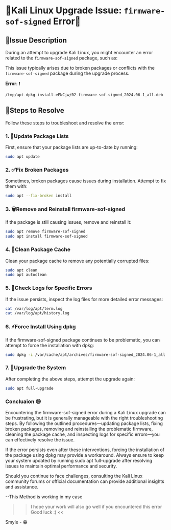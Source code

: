 # 🤯Kali Linux Upgrade Issue: `firmware-sof-signed` Error🤯

## 🛑Issue Description

During an attempt to upgrade Kali Linux, you might encounter an error related to the `firmware-sof-signed` package, such as:


This issue typically arises due to broken packages or conflicts with the `firmware-sof-signed` package during the upgrade process.

**Error**: ❗

 `/tmp/apt-dpkg-install-eENCjw/02-firmware-sof-signed_2024.06-1_all.deb`

## 📝Steps to Resolve

Follow these steps to troubleshoot and resolve the error:

### 1. 🚀Update Package Lists
First, ensure that your package lists are up-to-date by running:
```bash
sudo apt update
```

### 2. ✅Fix Broken Packages
Sometimes, broken packages cause issues during installation. Attempt to fix them with:
```bash
sudo apt --fix-broken install
```
### 3. 🗑️Remove and Reinstall firmware-sof-signed
If the package is still causing issues, remove and reinstall it:
```bash
sudo apt remove firmware-sof-signed
sudo apt install firmware-sof-signed
```
### 4. 🧹Clean Package Cache
Clean your package cache to remove any potentially corrupted files:
```bash
sudo apt clean
sudo apt autoclean
```
### 5. 📜Check Logs for Specific Errors
If the issue persists, inspect the log files for more detailed error messages:
```bash
cat /var/log/apt/term.log
cat /var/log/apt/history.log
```
### 6. ⚡Force Install Using dpkg
If the firmware-sof-signed package continues to be problematic, you can attempt to force the installation with dpkg:
```bash
sudo dpkg -i /var/cache/apt/archives/firmware-sof-signed_2024.06-1_all.deb
```
### 7. 🔄Upgrade the System
After completing the above steps, attempt the upgrade again:
```bash
sudo apt full-upgrade
```
### Concluaion 😄
Encountering the firmware-sof-signed error during a Kali Linux upgrade can be frustrating, but it is generally manageable with the right troubleshooting steps. By following the outlined procedures—updating package lists, fixing broken packages, removing and reinstalling the problematic firmware, cleaning the package cache, and inspecting logs for specific errors—you can effectively resolve the issue.

If the error persists even after these interventions, forcing the installation of the package using dpkg may provide a workaround. Always ensure to keep your system updated by running sudo apt full-upgrade after resolving issues to maintain optimal performance and security.

Should you continue to face challenges, consulting the Kali Linux community forums or official documentation can provide additional insights and assistance.

--This Method is working in my case
>> I hope your work will also go well if you encountered this error Good luck :) <<

  Smyle - 😁
  



